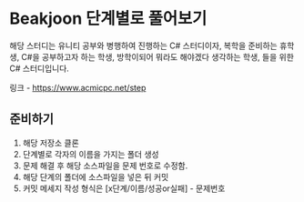 # Beakjoon 단계별로 풀어보기

해당 스터디는 유니티 공부와 병행하여 진행하는 C# 스터디이자, 
복학을 준비하는 휴학생, C#을 공부하고자 하는 학생, 방학이되어 뭐라도 해야겠다 생각하는 학생, 들을 위한 C# 스터디입니다.

링크 - https://www.acmicpc.net/step

## 준비하기 
1. 해당 저장소 클론 
2. 단계별로 각자의 이름을 가지는 폴더 생성
3. 문제 해결 후 해당 소스파일을 문제 번호로 수정함.
4. 해당 단계의 폴더에 소스파일을 넣은 뒤 커밋
5. 커밋 메세지 작성 형식은 [x단계/이름/성공or실패] - 문제번호

